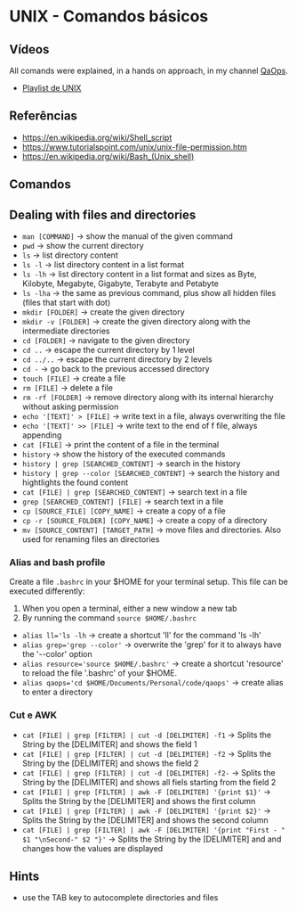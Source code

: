 # UNIX - Comandos básicos

## Vídeos

All comands were explained, in a hands on approach, in my channel [QaOps](http://videos.qa-ops.com/youtube
). 

* [Playlist de UNIX](https://www.youtube.com/playlist?list=PLhJTa4U57yUsKBcqWbGaAQ7QpcgzKakVe)

## Referências

* https://en.wikipedia.org/wiki/Shell_script
* https://www.tutorialspoint.com/unix/unix-file-permission.htm
* https://en.wikipedia.org/wiki/Bash_(Unix_shell)

## Comandos

## Dealing with files and directories

* `man [COMMAND]` -> show the manual of the given command
* `pwd` -> show the current directory
* `ls` -> list directory content
* `ls -l` -> list directory content in a list format
* `ls -lh` -> list directory content in a list format and sizes as Byte, Kilobyte, Megabyte, Gigabyte, Terabyte and Petabyte
* `ls -lha` -> the same as previous command, plus show all hidden files (files that start with dot)
* `mkdir [FOLDER]` -> create the given directory
* `mkdir -v [FOLDER]` -> create the given directory along with the intermediate directories
* `cd [FOLDER]` -> navigate to the given directory 
* `cd ..` -> escape the current directory by 1 level
* `cd ../..` -> escape the current directory by 2 levels
* `cd -` -> go back to the previous accessed directory
* `touch [FILE]` -> create a file
* `rm [FILE]` -> delete a file
* `rm -rf [FOLDER]` -> remove directory along with its internal hierarchy without asking permission
* `echo '[TEXT]' > [FILE]` -> write text in a file, always overwriting the file 
* `echo '[TEXT]' >> [FILE]` -> write text to the end of f file, always appending
* `cat [FILE]` -> print the content of a file in the terminal
* `history` -> show the history of the executed commands
* `history | grep [SEARCHED_CONTENT]` -> search in the history 
* `history | grep --color [SEARCHED_CONTENT]` -> search the history and hightlights the found content
* `cat [FILE] | grep [SEARCHED_CONTENT]` -> search text in a file 
* `grep [SEARCHED_CONTENT] [FILE]` -> search text in a file
* `cp [SOURCE_FILE] [COPY_NAME]` -> create a copy of a file
* `cp -r [SOURCE_FOLDER] [COPY_NAME]` -> create a copy of a directory
* `mv [SOURCE_CONTENT] [TARGET_PATH]` -> move files and directories. Also used for renaming files an directories

### Alias and bash profile

Create a file `.bashrc` in your $HOME for your terminal setup. This file can be executed differently:
 
1. When you open a terminal, either a new window a new tab
1. By running the command `source $HOME/.bashrc`

* `alias ll='ls -lh` -> create a shortcut 'll' for the command 'ls -lh' 
* `alias grep='grep --color'` -> overwrite the 'grep' for it to always have the '--color' option
* `alias resource='source $HOME/.bashrc'` -> create a shortcut 'resource' to reload the file '.bashrc' of your $HOME.
* `alias qaops='cd $HOME/Documents/Personal/code/qaops'` -> create alias to enter a directory

### Cut e AWK

* `cat [FILE] | grep [FILTER] | cut -d [DELIMITER] -f1` -> Splits the String by the [DELIMITER] and shows the field 1
* `cat [FILE] | grep [FILTER] | cut -d [DELIMITER] -f2` -> Splits the String by the [DELIMITER] and shows the field 2
* `cat [FILE] | grep [FILTER] | cut -d [DELIMITER] -f2-` -> Splits the String by the [DELIMITER] and shows all fiels starting from the field 2
* `cat [FILE] | grep [FILTER] | awk -F [DELIMITER] '{print $1}'` -> Splits the String by the [DELIMITER] and shows the first column
* `cat [FILE] | grep [FILTER] | awk -F [DELIMITER] '{print $2}'` -> Splits the String by the [DELIMITER] and shows the second column
* `cat [FILE] | grep [FILTER] | awk -F [DELIMITER] '{print "First - " $1 "\nSecond-" $2 "}'` -> Splits the String by the [DELIMITER] and and changes how the values are displayed

## Hints

* use the TAB key to autocomplete directories and files